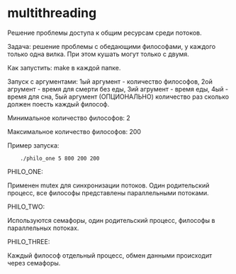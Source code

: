 # multithreading
Решение проблемы доступа к общим ресурсам среди потоков.

Задача: решение проблемы с обедающими философами, у каждого только одна вилка. При этом кушать могут только с двумя.

Как запустить: make в каждой папке.

Запуск с аргументами: 1ый аргумент - количество философов,
2ой агрумент - время для смерти без еды, 3ий агрумент - время еды, 4ый - время для сна, 
5ый аргумент (ОПЦИОНАЛЬНО) количество раз сколько должен поесть каждый философ.

Минимальное количество философов: 2

Максимальное количество философов: 200

Пример запуска:

		./philo_one 5 800 200 200 

PHILO_ONE:

Применен mutex для синхронизации потоков. Один родительский процесс, все философы представлены параллельными потоками.

PHILO_TWO:

Используются семафоры, один родительский процесс, философы в параллельных потоках.

PHILO_THREE:

Каждый философ отдельный процесс, обмен данными происходит через семафоры.
